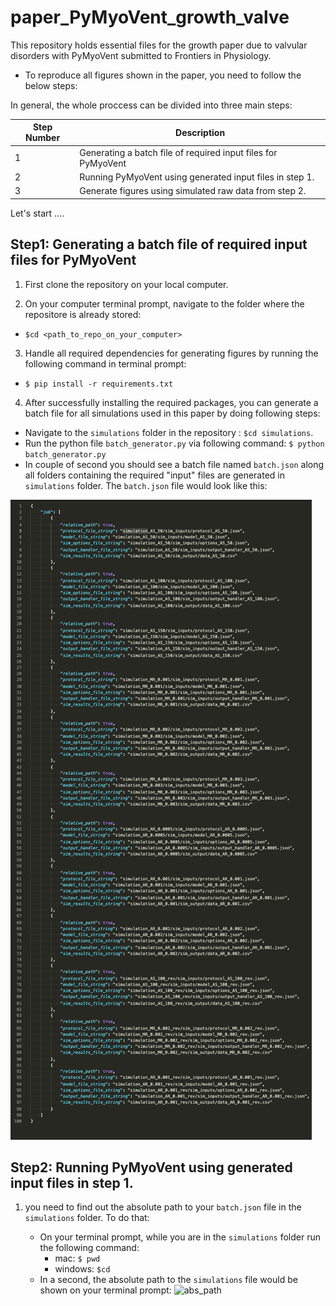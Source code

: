 # paper_PyMyoVent_growth_valve
This repository holds essential files for the growth paper due to valvular disorders with PyMyoVent submitted to Frontiers in Physiology. 

- To reproduce all figures shown in the paper, you need to follow the below steps:

In general, the whole proccess can be divided into three main steps:

| **Step Number** | **Description** |
| ------ | ------- |
| 1 | Generating a batch file of required input files for PyMyoVent |
| 2 | Running PyMyoVent using generated input files in step 1. |
| 3 | Generate figures using simulated raw data from step 2. |  

Let's start ....

## Step1: Generating a batch file of required input files for PyMyoVent

1. First clone the repository on your local computer.

2. On your computer terminal prompt, navigate to the folder where the repositore is already stored:
- `$cd <path_to_repo_on_your_computer>`

3. Handle all required dependencies for generating figures by running the following command in terminal prompt:
- `$ pip install -r requirements.txt`

4. After successfully installing the required packages, you can generate a batch file for all simulations used in this paper by doing following steps:  
- Navigate to the `simulations` folder in the repository : `$cd simulations`. 
- Run the python file `batch_generator.py` via following command:
`$ python batch_generator.py`
- In couple of second you should see a batch file named `batch.json` along all folders containing the required "input" files are generated in `simulations` folder. The `batch.json` file would look like this:

![batch](snapshots/batch.png)

## Step2: Running PyMyoVent using generated input files in step 1.
1. you need to find out the absolute path to your `batch.json` file in the `simulations` folder. To do that:

    - On your terminal prompt, while you are in the `simulations` folder run the following command: 
        - mac: `$ pwd` 
        - windows: `$cd`
    - In a second, the absolute path to the `simulations` file would be shown on your terminal prompt:
    ![abs_path](abs_path.png)
